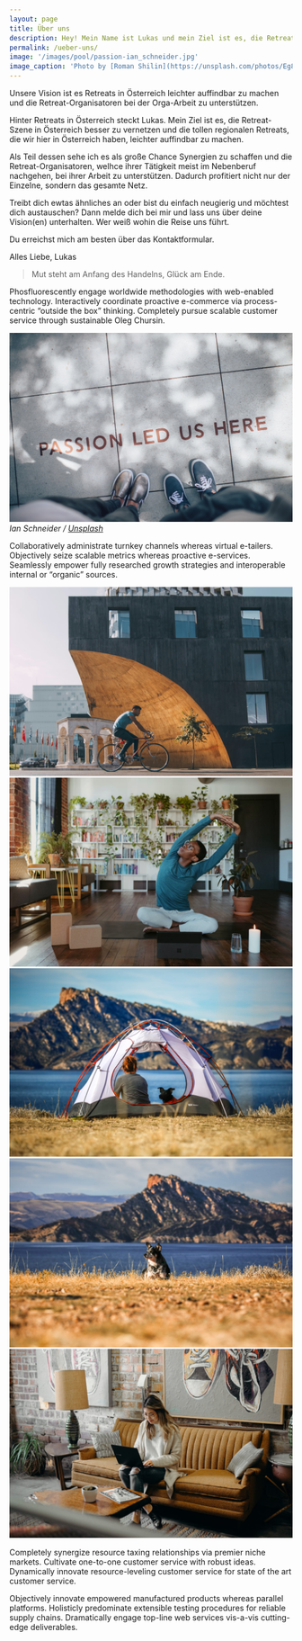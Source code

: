 ```yaml
---
layout: page
title: Über uns
description: Hey! Mein Name ist Lukas und mein Ziel ist es, die Retreat-Szene in Österreich besser zu vernetzen und die tollen regionalen Retreats, die wir hier in Österreich haben, leichter auffindbar zu machen.
permalink: /ueber-uns/
image: '/images/pool/passion-ian_schneider.jpg'
image_caption: 'Photo by [Roman Shilin](https://unsplash.com/photos/Eg8_37ws7F0) on [Unsplash](https://unsplash.com/)'
---
```


Unsere Vision ist es Retreats in Österreich leichter auffindbar zu machen und die Retreat-Organisatoren bei der Orga-Arbeit zu unterstützen.

Hinter Retreats in Österreich steckt Lukas. Mein Ziel ist es, die Retreat-Szene in Österreich besser zu vernetzen und die tollen regionalen Retreats, die wir hier in Österreich haben, leichter auffindbar zu machen. 

Als Teil dessen sehe ich es als große Chance Synergien zu schaffen und die Retreat-Organisatoren, welhce ihrer Tätigkeit meist im Nebenberuf nachgehen, bei ihrer Arbeit zu unterstützen. Dadurch profitiert nicht nur der Einzelne, sondern das gesamte Netz.

Treibt dich ewtas ähnliches an oder bist du einfach neugierig und möchtest dich austauschen? Dann melde dich bei mir und lass uns über deine Vision(en) unterhalten. Wer weiß wohin die Reise uns führt.

Du erreichst mich am besten über das Kontaktformular.

Alles Liebe,
Lukas

> Mut steht am Anfang des Handelns, Glück am Ende.

Phosfluorescently engage worldwide methodologies with web-enabled technology. Interactively coordinate proactive e-commerce via process-centric “outside the box” thinking. Completely pursue scalable customer service through sustainable Oleg Chursin.

<img src="/images/pool/passion-ian_schneider.jpg" loading="lazy">
<em>Ian Schneider / <a href="https://unsplash.com/de/fotos/TamMbr4okv4?utm_source=unsplash&utm_medium=referral&utm_content=creditCopyText" target="_blank">Unsplash</a></em>


Collaboratively administrate turnkey channels whereas virtual e-tailers. Objectively seize scalable metrics whereas proactive e-services. Seamlessly empower fully researched growth strategies and interoperable internal or “organic” sources.

<div class="gallery-box">
  <div class="gallery">
    <img src="/images/07.jpg" loading="lazy">
    <img src="/images/04.jpg" loading="lazy">
    <img src="/images/03.jpg" loading="lazy">
    <img src="/images/03-2.jpg" loading="lazy">
    <img src="/images/16-2.jpg" loading="lazy">
  </div>
</div>

Completely synergize resource taxing relationships via premier niche markets. Cultivate one-to-one customer service with robust ideas. Dynamically innovate resource-leveling customer service for state of the art customer service.

Objectively innovate empowered manufactured products whereas parallel platforms. Holisticly predominate extensible testing procedures for reliable supply chains. Dramatically engage top-line web services vis-a-vis cutting-edge deliverables.
